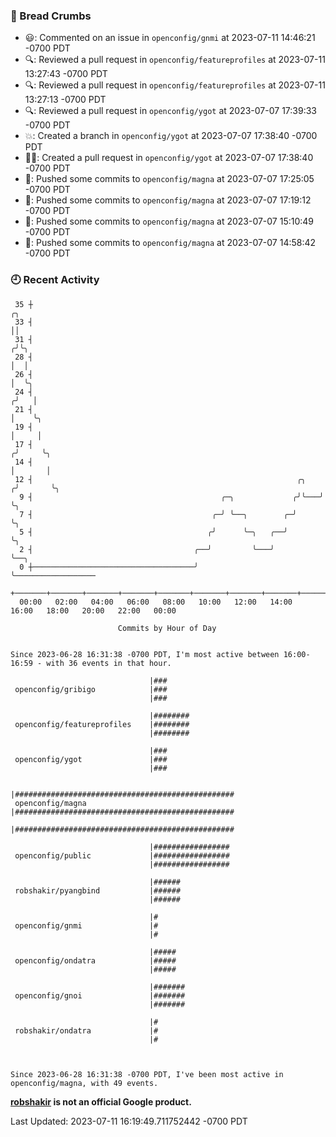 ### 🍞 Bread Crumbs

 * 😃: Commented on an issue in `openconfig/gnmi` at 2023-07-11 14:46:21 -0700 PDT
 * 🔍: Reviewed a pull request in  `openconfig/featureprofiles` at 2023-07-11 13:27:43 -0700 PDT
 * 🔍: Reviewed a pull request in  `openconfig/featureprofiles` at 2023-07-11 13:27:13 -0700 PDT
 * 🔍: Reviewed a pull request in  `openconfig/ygot` at 2023-07-07 17:39:33 -0700 PDT
 * 💥: Created a branch in `openconfig/ygot` at 2023-07-07 17:38:40 -0700 PDT
 * ✍🏼: Created a pull request in `openconfig/ygot` at 2023-07-07 17:38:40 -0700 PDT
 * 🚢: Pushed some commits to `openconfig/magna` at 2023-07-07 17:25:05 -0700 PDT
 * 🚢: Pushed some commits to `openconfig/magna` at 2023-07-07 17:19:12 -0700 PDT
 * 🚢: Pushed some commits to `openconfig/magna` at 2023-07-07 15:10:49 -0700 PDT
 * 🚢: Pushed some commits to `openconfig/magna` at 2023-07-07 14:58:42 -0700 PDT

### 🕘 Recent Activity
```
 35 ┼                                                                    ╭╮
 33 ┤                                                                    ││
 31 ┤                                                                   ╭╯╰╮
 28 ┤                                                                   │  │
 26 ┤                                                                   │  ╰╮
 24 ┤                                                                  ╭╯   │
 21 ┤                                                                  │    ╰╮
 19 ┤                                                                  │     │
 17 ┤                                                                 ╭╯     ╰╮
 14 ┤                                                                 │       │
 12 ┤                                                           ╭╮   ╭╯       ╰╮
  9 ┤                                          ╭─╮             ╭╯╰───╯         ╰╮
  7 ┤                                        ╭─╯ ╰──╮        ╭─╯                ╰╮
  5 ┤                                       ╭╯      ╰─╮   ╭──╯                   ╰╮
  2 ┤                                    ╭──╯         ╰───╯                       ╰──╮
  0 ┼────────────────────────────────────╯                                           ╰──────────────────
    +───────+───────+───────+───────+───────+───────+───────+───────+───────+───────+───────+───────+────
  00:00   02:00   04:00   06:00   08:00   10:00   12:00   14:00   16:00   18:00   20:00   22:00   00:00   

						Commits by Hour of Day


Since 2023-06-28 16:31:38 -0700 PDT, I'm most active between 16:00-16:59 - with 36 events in that hour.

```



```
                               |###
 openconfig/gribigo            |###
                               |###

                               |########
 openconfig/featureprofiles    |########
                               |########

                               |###
 openconfig/ygot               |###
                               |###

                               |#################################################
 openconfig/magna              |#################################################
                               |#################################################

                               |#################
 openconfig/public             |#################
                               |#################

                               |######
 robshakir/pyangbind           |######
                               |######

                               |#
 openconfig/gnmi               |#
                               |#

                               |#####
 openconfig/ondatra            |#####
                               |#####

                               |#######
 openconfig/gnoi               |#######
                               |#######

                               |#
 robshakir/ondatra             |#
                               |#



Since 2023-06-28 16:31:38 -0700 PDT, I've been most active in openconfig/magna, with 49 events.

```
**[robshakir](mailto:robjs@google.com) is not an official Google product.**  


Last Updated: 2023-07-11 16:19:49.711752442 -0700 PDT
